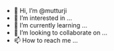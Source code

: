 - 👋 Hi, I’m @mutturji
- 👀 I’m interested in ...
- 🌱 I’m currently learning ...
- 💞️ I’m looking to collaborate on ...
- 📫 How to reach me ...

<!---
mutturji/mutturji is a ✨ special ✨ repository because its `README.md` (this file) appears on your GitHub profile.
You can click the Preview link to take a look at your changes.
--->
